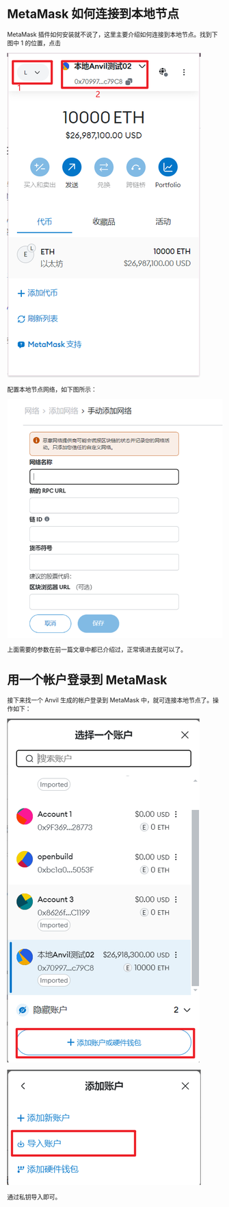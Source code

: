 # MetaMask 如何连接到本地节点

MetaMask 插件如何安装就不说了，这里主要介绍如何连接到本地节点。找到下图中 1 的位置，点击

![metamask1](/public/imgs/metamask1.png)

配置本地节点网络，如下图所示：

![metamask2](/public/imgs/metamask2.png)

上面需要的参数在前一篇文章中都已介绍过，正常填进去就可以了。

# 用一个帐户登录到 MetaMask

接下来找一个 Anvil 生成的帐户登录到 MetaMask 中，就可连接本地节点了。操作如下：

![metamask3](/public/imgs/metamask3.png)

![metamask4](/public/imgs/metamask4.png)

通过私钥导入即可。
